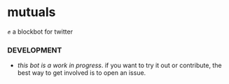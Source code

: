 # mutuals

:fist: a blockbot for twitter

### DEVELOPMENT

- *_this bot is a work in progress_*. if you want to try it out or contribute, the best way to get involved is to open an issue.

